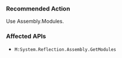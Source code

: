 ### Recommended Action
Use Assembly.Modules.

### Affected APIs
* `M:System.Reflection.Assembly.GetModules`
